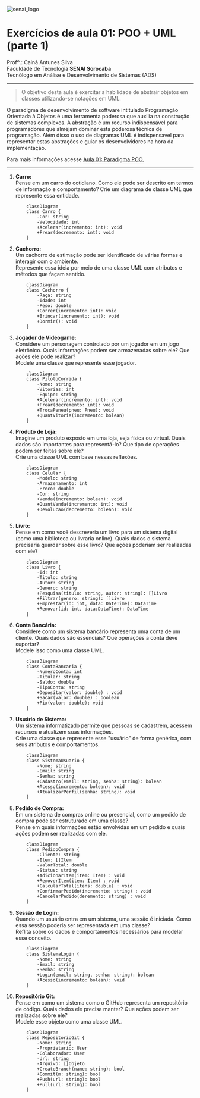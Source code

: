 ![senai_logo](https://transparencia.sp.senai.br/Content/img/logo-senai.png)

# Exercícios de aula 01: POO + UML (parte 1)

Profº.: Cainã Antunes Silva  
Faculdade de Tecnologia **SENAI Sorocaba**  
Tecnólogo em Análise e Desenvolvimento de Sistemas (ADS)
___


> O objetivo desta aula é exercitar a habilidade de abstrair objetos em classes utilizando-se notações em UML.  

O paradigma de desenvolvimento de software intitulado Programação Orientada à Objetos é uma ferramenta poderosa que auxilia na construção de sistemas complexos. A abstração é um recurso indispensável para programadores que almejam dominar esta poderosa técnica de programação. Além disso o uso de diagramas UML é indispensavel para representar estas abstrações e guiar os desenvolvidores na hora da implementação.

Para mais informações acesse [Aula 01: Paradigma POO.](https://cainaantunes.notion.site/Aula-01-Paradigma-POO-23fbde521b3b80149a11f08e9d1eac02?source=copy_link)

***

1. **Carro:**<br>
Pense em um carro do cotidiano. Como ele pode ser descrito em termos de informação e comportamento?
Crie um diagrama de classe UML que represente essa entidade.

    ```mermaid
        classDiagram
        class Carro {
            -Cor: string
            -Velocidade: int
            +Acelerar(incremento: int): void
            +Frear(decremento: int): void
        }
    ```
   
2. **Cachorro:**<br>
Um cachorro de estimação pode ser identificado de várias formas e interagir com o ambiente. <br>
Represente essa ideia por meio de uma classe UML com atributos e métodos que façam sentido.

    ```mermaid
        classDiagram
        class Cachorro {
            -Raça: string
            -Idade: int
            -Peso: double
            +Correr(incremento: int): void
            +Brincar(incremento: int): void
            +Dormir(): void
        }
    ```

3. **Jogador de Videogame:**<br>
Considere um personagem controlado por um jogador em um jogo eletrônico. Quais informações podem ser armazenadas sobre ele? Que ações ele pode realizar?<br>
Modele uma classe que represente esse jogador.

    ```mermaid
        classDiagram
        class PilotoCorrida {
            -Nome: string
            -Vitorias: int
            -Equipe: string
            +Acelerar(incremento: int): void
            +Frear(decremento: int): void
            +TrocaPeneu(pneu: Pneu): void
            +QuantVitoria(incremento: bolean)
        }
    ```

4. **Produto de Loja:**<br>
Imagine um produto exposto em uma loja, seja física ou virtual. Quais dados são importantes para representá-lo? Que tipo de operações podem ser feitas sobre ele?<br>
Crie uma classe UML com base nessas reflexões.

    ```mermaid
        classDiagram
        class Celular {
            -Modelo: string
            -Armazenamento: int
            -Preco: double
            -Cor: string
            +Venda(incremento: bolean): void
            +QuantVenda(incremento: int): void
            +Devolucao(decremento: bolean): void
        }
    ```

5. **Livro:**<br>
Pense em como você descreveria um livro para um sistema digital (como uma biblioteca ou livraria online).
Quais dados o sistema precisaria guardar sobre esse livro? Que ações poderiam ser realizadas com ele?

    ```mermaid
        classDiagram
        class Livro {
            -Id: int
            -Titulo: string
            -Autor: string
            -Genero: string
            +Pesquisa(titulo: string, autor: string): []Livro
            +Filtrar(genero: string): []Livro
            +Emprestar(id: int, data: DateTime): DataTime
            +Renovar(id: int, data:DataTime): DataTime
        }
    ```

6. **Conta Bancária:**<br>
Considere como um sistema bancário representa uma conta de um cliente. Quais dados são essenciais? Que operações a conta deve suportar?<br>
Modele isso como uma classe UML.

    ```mermaid
        classDiagram
        class ContaBancaria {
            -NumeroConta: int
            -Titular: string
            -Saldo: double
            -TipoConta: string
            +Depositar(valor: double) : void
            +Sacar(valor: double) : boolean
            +Pix(valor: double): void
        }
    ```

7. **Usuário de Sistema:**<br>
Um sistema informatizado permite que pessoas se cadastrem, acessem recursos e atualizem suas informações.<br>
Crie uma classe que represente esse "usuário" de forma genérica, com seus atributos e comportamentos.

    ```mermaid
        classDiagram
        class SistemaUsuario {
            -Nome: string
            -Email: string
            -Senha: string
            +Cadastro(email: string, senha: string): bolean
            +Acesso(incremento: bolean): void
            +AtualizarPerfil(senha: string): void
        }
    ```

8. **Pedido de Compra:**<br>
Em um sistema de compras online ou presencial, como um pedido de compra pode ser estruturado em uma classe?<br>
Pense em quais informações estão envolvidas em um pedido e quais ações podem ser realizadas com ele.

    ```mermaid
        classDiagram
        class PedidoCompra {
            -Cliente: string
            -Item: []Item
            -ValorTotal: double
            -Status: string
            +AdicionarItem(item: Item) : void
            +RemoverItem(item: Item) : void
            +CalcularTotal(itens: double) : void
            +ConfirmarPedido(incremento: string) : void
            +CancelarPedido(deremento: string) : void
        }
    ```

9. **Sessão de Login:**<br>
Quando um usuário entra em um sistema, uma sessão é iniciada. Como essa sessão poderia ser representada em uma classe?<br>
Reflita sobre os dados e comportamentos necessários para modelar esse conceito.

    ```mermaid
        classDiagram
        class SistemaLogin {
            -Nome: string
            -Email: string
            -Senha: string
            +Login(email: string, senha: string): bolean
            +Acesso(incremento: bolean): void
        }
    ```

10. **Repositório Git:**<br>
Pense em como um sistema como o GitHub representa um repositório de código. Quais dados ele precisa manter? Que ações podem ser realizadas sobre ele?<br>
Modele esse objeto como uma classe UML.

    ```mermaid
        classDiagram
        class RepositorioGit {
            -Nome: string
            -Proprietario: User
            -Colaborador: User
            -Url: string
            -Arquivo: []Objeto
            +CreateBranch(name: string): bool
            +Commit(m: string): bool
            +Push(url: string): bool
            +Pull(url: string): bool
        }
    ```

